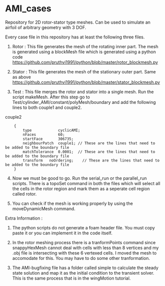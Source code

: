 AMI_cases
=========

Repository for 2D rotor-stator type meshes. Can be used to simulate an airfoil of arbitrary geometry with 3 DOF.

Every case file in this repository has at least the following three files. 

1) Rotor : This file generates the mesh of the rotating inner part. The mesh is generated using a blockMesh file
   which is generated using a python code https://github.com/pruthvi1991/python/blob/master/rotor_blockmesh.py

2) Stator : This file generates the mesh of the stationary outer part. Same as above        
   https://github.com/pruthvi1991/python/blob/master/stator_blockmesh.py

3) Test : This file merges the rotor and stator into a single mesh. Run the script makeMesh. After this step go to 
   Test/cylinder_AMI/constant/polyMesh/boundary and add the following lines to both couple1 and couple2.
   
couple2

        {
	        type            cyclicAMI;
	        nFaces          60;
	        startFace       306735;
	        neighbourPatch	couple1; // These are the lines that need to be added to the boundary file
	        matchTolerance	0.0001;  // These are the lines that need to be added to the boundary file
	        transform	noOrdering;    // These are the lines that need to be added to the boundary file
        }
	   
4) Now we must be good to go. Run the serial_run or the parallel_run scripts. There is a topoSet command in both      the files which will select all the cells in the rotor region and mark them as a seperate cell region called       rotor.

5) You can check if the mesh is working properly by using the moveDynamicMesh command. 

Extra Information :

1) The python scripts do not generate a foam header file. You must copy paste it or you can implement it in the code itself.

2) In the rotor meshing process there is a tranformPoints command since snappyHexMesh cannot deal with cells with less than 8 vertices and my .obj file is intersecting with these 6 vertexed cells. I moved the mesh to accomodate for this. You may have to do some other tranformation.

3) The AMI-bugfixing file has a folder called simple to calculate the steady state solution and map it as the initial condition to the transient solver. This is the same process that is in the wingMotion tutorial.
